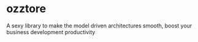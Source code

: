 # ozztore
A sexy library to make the model driven architectures smooth, boost your business development productivity
